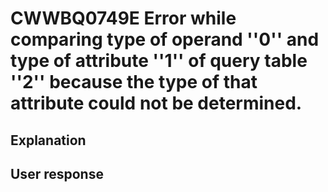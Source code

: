 # CWWBQ0749E Error while comparing type of operand ''0'' and type of attribute ''1'' of query table ''2'' because the type of that attribute could not be determined.

## Explanation

## User response